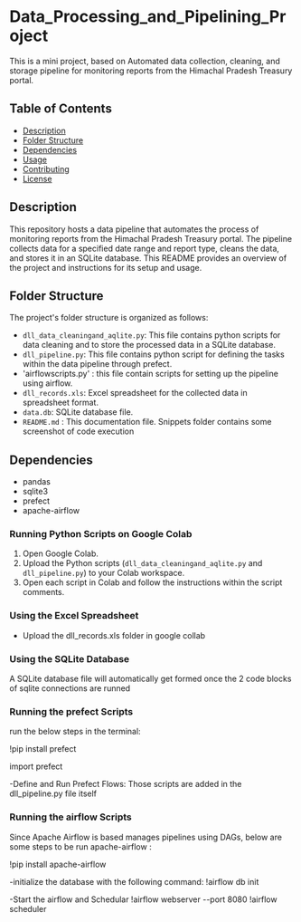 # Data_Processing_and_Pipelining_Project

This is a mini project, based on Automated data collection, cleaning, and storage pipeline for monitoring reports from the Himachal Pradesh Treasury portal.

## Table of Contents

- [Description](#description)
- [Folder Structure](#folder-structure)
- [Dependencies](#dependencies)
- [Usage](#usage)
- [Contributing](#contributing)
- [License](#license)

## Description
This repository hosts a data pipeline that automates the process of monitoring reports from the Himachal Pradesh Treasury portal. The pipeline collects data for a specified date range and report type, cleans the data, and stores it in an SQLite database. This README provides an overview of the project and instructions for its setup and usage.

## Folder Structure

The project's folder structure is organized as follows:

- `dll_data_cleaningand_aqlite.py`: This file contains python scripts for data cleaning and to store the processed data in a SQLite database.
- `dll_pipeline.py`: This file contains python script for defining the tasks within the data pipeline through prefect.
- 'airflowscripts.py' : this file contain scripts for setting up the pipeline using airflow.
- `dll_records.xls`: Excel spreadsheet for the collected data in spreadsheet format.
- `data.db`: SQLite database file.
- `README.md` : This documentation file.
Snippets folder contains some screenshot of code execution

## Dependencies

- pandas
- sqlite3
- prefect
- apache-airflow


### Running Python Scripts on Google Colab

1. Open Google Colab.
2. Upload the Python scripts (`dll_data_cleaningand_aqlite.py` and `dll_pipeline.py`) to your Colab workspace.
3. Open each script in Colab and follow the instructions within the script comments.

### Using the Excel Spreadsheet

- Upload the dll_records.xls folder in google collab 


### Using the SQLite Database

A SQLite database file will automatically get formed once the 2 code blocks of sqlite connections are runned


### Running the prefect Scripts

run the below steps in the terminal:

!pip install prefect

import prefect

-Define and Run Prefect Flows:
Those scripts are added in the dll_pipeline.py file itself


### Running the airflow Scripts

Since Apache Airflow is based manages pipelines using DAGs, below are some steps to be run apache-airflow :

!pip install apache-airflow

-initialize the database with the following command:
!airflow db init

-Start the airflow and Schedular
!airflow webserver --port 8080
!airflow scheduler





